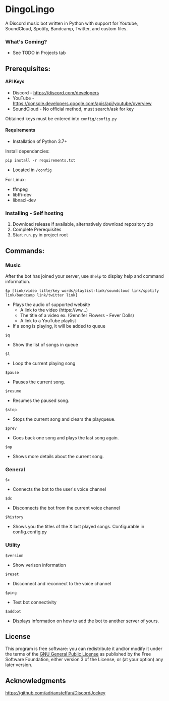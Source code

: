 # DingoLingo
A Discord music bot written in Python with support for Youtube, SoundCloud, Spotify, Bandcamp, Twitter, and custom files.


<h3>What's Coming?</h1>

  - See TODO in Projects tab

## Prerequisites:

#### API Keys
* Discord - https://discord.com/developers
* YouTube - https://console.developers.google.com/apis/api/youtube/overview
* SoundCloud - No official method, must search/ask for key

Obtained keys must be entered into ```config/config.py```

#### Requirements

* Installation of Python 3.7+

Install dependancies:
```
pip install -r requirements.txt
```
* Located in ```/config```

For Linux:
* ffmpeg
* libffi-dev 
* libnacl-dev 

### Installing - Self hosting

1. Download release if available, alternatively download repository zip
2. Complete Prerequisites
3. Start ```run.py``` in project root

## Commands:

### Music

After the bot has joined your server, use ```$help``` to display help and command information.


```
$p [link/video title/key words/playlist-link/soundcloud link/spotify link/bandcamp link/twitter link]
```

* Plays the audio of supported website
    - A link to the video (https://ww...)
    - The title of a video ex. (Gennifer Flowers - Fever Dolls)
    - A link to a YouTube playlist
* If a song is playing, it will be added to queue

```
$q
```

* Show the list of songs in queue

```
$l
```

* Loop the current playing song

```
$pause
```

* Pauses the current song.

```
$resume
```

* Resumes the paused song.

```
$stop
```

* Stops the current song and clears the playqueue.

```
$prev
```

* Goes back one song and plays the last song again.

```
$np
```

* Shows more details about the current song.

### General

```
$c
```

* Connects the bot to the user's voice channel

```
$dc
```

* Disconnects the bot from the current voice channel

```
$history
```
* Shows you the titles of the X last played songs. Configurable in config.config.py


### Utility

```
$version
```

* Show verison information

```
$reset
```

* Disconnect and reconnect to the voice channel

```
$ping
```

* Test bot connectivity

```
$addbot
```

* Displays information on how to add the bot to another server of yours.

## License

This program is free software: you can redistribute it and/or modify
it under the terms of the [GNU General Public License](LICENSE.txt) as published by
the Free Software Foundation, either version 3 of the License, or
(at your option) any later version.


## Acknowledgments

https://github.com/adriansteffan/DiscordJockey
